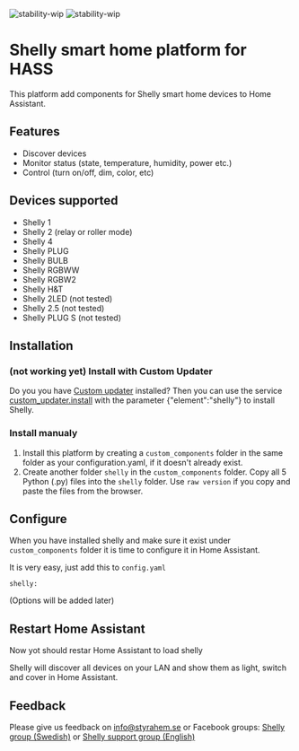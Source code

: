 ![stability-wip](https://img.shields.io/badge/stability-work_in_progress-lightgrey.svg?style=for-the-badge)
![stability-wip](https://img.shields.io/badge/version-0.0.2-green.svg?style=for-the-badge)

# Shelly smart home platform for HASS
This platform add components for Shelly smart home devices to Home Assistant.

## Features
- Discover devices
- Monitor status (state, temperature, humidity, power etc.)
- Control (turn on/off, dim, color, etc)

## Devices supported
- Shelly 1
- Shelly 2 (relay or roller mode)
- Shelly 4
- Shelly PLUG
- Shelly BULB
- Shelly RGBWW
- Shelly RGBW2
- Shelly H&T
- Shelly 2LED (not tested)
- Shelly 2.5 (not tested)
- Shelly PLUG S (not tested)

## Installation

### (not working yet) Install with Custom Updater
Do you you have [Custom updater](https://github.com/custom-components/custom_updater) installed? Then you can use the service [custom_updater.install](https://github.com/custom-components/custom_updater/wiki/Services#install-element-cardcomponentpython_script) with the parameter {"element":"shelly"} to install Shelly.

### Install manualy
1. Install this platform by creating a `custom_components` folder in the same folder as your configuration.yaml, if it doesn't already exist.
2. Create another folder `shelly` in the `custom_components` folder. Copy all 5 Python (.py) files into the `shelly` folder. Use `raw version` if you copy and paste the files from the browser.

## Configure
When you have installed shelly and make sure it exist under `custom_components` folder it is time to configure it in Home Assistant.

It is very easy, just add this to `config.yaml`
```
shelly:
```
(Options will be added later)

## Restart Home Assistant
Now yot should restar Home Assistant to load shelly

Shelly will discover all devices on your LAN and show them as light, switch and cover in Home Assistant.

## Feedback
Please give us feedback on info@styrahem.se or Facebook groups: [Shelly group (Swedish)](https://www.facebook.com/groups/ShellySweden) or [Shelly support group (English)](https://www.facebook.com/groups/ShellyIoTCommunitySupport/)
